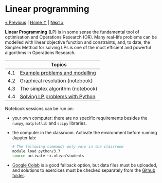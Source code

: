 # Linear programming

[« Previous](../3_pytorch) \| [Home ↑](../) \| [Next »](../5_milp)

**Linear Programming** (LP) is in some sense the fundamental tool of optimisation and Operations Research (OR). Many real-life problems can be modelled with linear objective function and constraints, and, to date, the Simplex Method for solving LPs is one of the most efficient and powerful algorithms in Operations Research.

|     | Topics                                     |
| --- | ------------------------------------------ |
| 4.1 | [Example problems and modelling](problems) |
| 4.2 | Graphical resolution (notebook)            |
| 4.3 | The simplex algorithm (notebook)           |
| 4.4 | [Solving LP problems with Python](python)  |

Notebook sessions can be run on:

- your own computer: there are no specific requirements besides the `numpy`, `matplotlib` and `scipy` libraries.

- the computer in the classroom. Activate the environment before running Jupyter lab:

  ```bash
  # The following commands only work in the classroom
  module load python/3.7
  source activate ~x.olive/students
  ```

- [Google Colab](https://colab.research.google.com/github/xoolive/optim4ai/) is a good fallback option, but data files must be uploaded, and solutions to exercices must be checked separately from the [Github folder](https://github.com/xoolive/optim4ai/tree/master/2_gradient/solutions).
